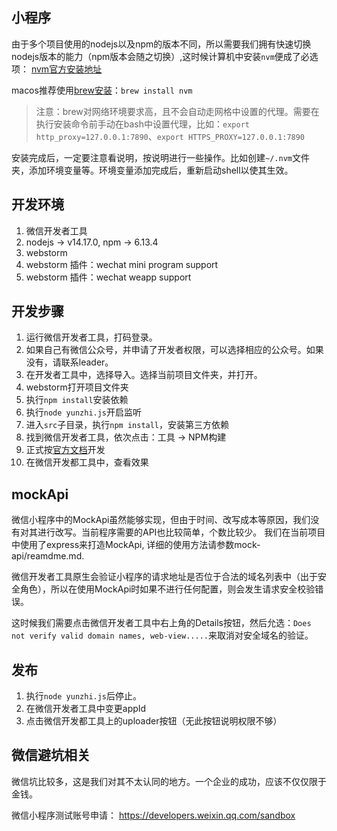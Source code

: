 小程序
-----
由于多个项目使用的nodejs以及npm的版本不同，所以需要我们拥有快速切换nodejs版本的能力（npm版本会随之切换）,这时候计算机中安装`nvm`便成了必选项：
[nvm官方安装地址](https://github.com/nvm-sh/nvm/blob/master/README.md#installing-and-updating)

macos推荐使用[brew安装](https://formulae.brew.sh/formula/nvm)：`brew install nvm`

> 注意：brew对网络环境要求高，且不会自动走网格中设置的代理。需要在执行安装命令前手动在bash中设置代理，比如：`export http_proxy=127.0.0.1:7890`、`export HTTPS_PROXY=127.0.0.1:7890`

安装完成后，一定要注意看说明，按说明进行一些操作。比如创建`~/.nvm`文件夹，添加环境变量等。环境变量添加完成后，重新启动shell以使其生效。

## 开发环境
1. 微信开发者工具
2. nodejs -> v14.17.0, npm -> 6.13.4
3. webstorm
4. webstorm 插件：wechat mini program support
5. webstorm 插件：wechat weapp support

## 开发步骤
1. 运行微信开发者工具，打码登录。
2. 如果自己有微信公众号，并申请了开发者权限，可以选择相应的公众号。如果没有，请联系leader。
3. 在开发者工具中，选择导入。选择当前项目文件夹，并打开。
4. webstorm打开项目文件夹
5. 执行`npm install`安装依赖
6. 执行`node yunzhi.js`开启监听
7. 进入`src`子目录，执行`npm install`，安装第三方依赖
8. 找到微信开发者工具，依次点击：工具 -> NPM构建
9. 正式按[官方文档](https://developers.weixin.qq.com/miniprogram/dev/framework/)开发
10. 在微信开发都工具中，查看效果

## mockApi
微信小程序中的MockApi虽然能够实现，但由于时间、改写成本等原因，我们没有对其进行改写。当前程序需要的API也比较简单，个数比较少。
我们在当前项目中使用了express来打造MockApi, 详细的使用方法请参数mock-api/reamdme.md.

微信开发者工具原生会验证小程序的请求地址是否位于合法的域名列表中（出于安全角色），所以在使用MockApi时如果不进行任何配置，则会发生请求安全校验错误。

这时候我们需要点击微信开发者工具中右上角的Details按钮，然后允选：`Does not verify valid domain names, web-view.....`来取消对安全域名的验证。

## 发布
1. 执行`node yunzhi.js`后停止。
2. 在微信开发者工具中变更appId
3. 点击微信开发都工具上的uploader按钮（无此按钮说明权限不够）

## 微信避坑相关
微信坑比较多，这是我们对其不太认同的地方。一个企业的成功，应该不仅仅限于金钱。

微信小程序测试账号申请：
https://developers.weixin.qq.com/sandbox
